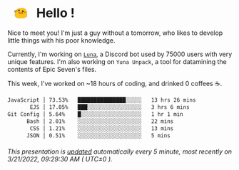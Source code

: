 <h1>   <img src="./spoink.gif" style="vertical-align:middle;" width="30px">   Hello ! </h1>

Nice to meet you! I'm just a guy without a tomorrow, who likes to develop little things with his poor knowledge.

Currently, I'm working on <a href='https://github.com/Asgarrrr/Luna'>`Luna`</a>, a Discord bot used by 75000 users with very unique features. I'm also working on `Yuna Unpack`, a tool for datamining the contents of Epic Seven's files.

This week, I've worked on ~18 hours of coding, and drinked 0 coffees ☕.

```
JavaScript │ 73.53%   ███████████████░░░░░   13 hrs 26 mins
       EJS │ 17.05%   ███░░░░░░░░░░░░░░░░░   3 hrs 6 mins
Git Config │ 5.64%    █░░░░░░░░░░░░░░░░░░░   1 hr 1 min
      Bash │ 2.01%    ░░░░░░░░░░░░░░░░░░░░   22 mins
       CSS │ 1.21%    ░░░░░░░░░░░░░░░░░░░░   13 mins
      JSON │ 0.51%    ░░░░░░░░░░░░░░░░░░░░   5 mins
```

###### This presentation is [updated](https://github.com/Asgarrrr) automatically every 5 minute, most recently on 3/21/2022, 09:29:30 AM ( UTC±0 ).